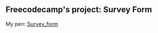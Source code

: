 ## Freecodecamp's project: Survey Form
My pen: [Survey_form](https://codepen.io/maichonok/pen/QXBpxZ)